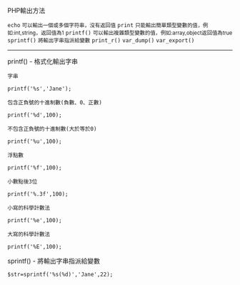 PHP輸出方法

`echo` <small>可以輸出一個或多個字符串，沒有返回值</small>
`print` <small>只能輸出簡單類型變數的值，例如:int,string，返回值為1</small>
`printf()` <small>可以輸出複雜類型變數的值，例如:array,object返回值為true</small>
`sprintf()` <small>將輸出字串指派給變數</small>
`print_r()`
`var_dump()`
`var_export()`

---

printf() - 格式化輸出字串
```
字串

printf('%s','Jane');

包含正負號的十進制數(負數、0、正數)

printf('%d',100);

不包含正負號的十進制數(大於等於0)

printf('%u',100);

浮點數

printf('%f',100);

小數點後3位

printf('%.3f',100);

小寫的科學計數法

printf('%e',100);

大寫的科學計數法

printf('%E',100);
```

sprintf() - 將輸出字串指派給變數
```
$str=sprintf('%s(%d)','Jane',22);
```